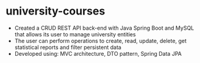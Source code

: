 # university-courses
- Created a CRUD REST API back-end with Java Spring Boot and MySQL that allows its user to manage university entities
- The user can perform operations to create, read, update, delete, get statistical reports and filter persistent data
- Developed using: MVC architecture, DTO pattern, Spring Data JPA